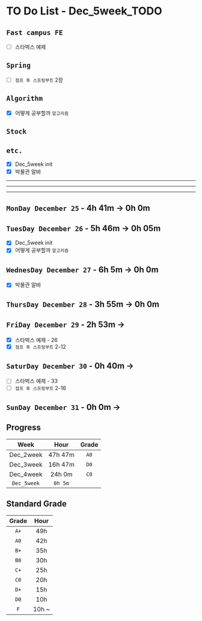 # TO Do List - Dec_5week_TODO

## `Fast campus FE` 
- [ ] 스타벅스 예제

## `Spring`
- [ ] `점프 투 스프링부트` 2장

## `Algorithm`
- [x] 어떻게 공부할까 `알고리즘`

## `Stock`


## `etc.`
- [x] Dec_5week init 
- [x] 박물관 알바

---
---
---

## `MonDay December 25` - 4h 41m -> 0h 0m


## `TuesDay December 26` - 5h 46m -> 0h 05m
- [x] Dec_5week init 
- [x] 어떻게 공부할까 `알고리즘`

## `WednesDay December 27` - 6h 5m -> 0h 0m
- [x] 박물관 알바

## `ThursDay December 28` - 3h 55m -> 0h 0m


## `FriDay December 29` - 2h 53m ->
- [x] 스타벅스 예제 - 26
- [x] `점프 투 스프링부트` 2-12

## `SaturDay December 30` - 0h 40m ->
- [ ] 스타벅스 예제 - 33
- [ ] `점프 투 스프링부트` 2-16

## `SunDay December 31` - 0h 0m -> 


## Progress
| Week | Hour | Grade |
|:---:|:---:|:---:|
|Dec_2week|47h 47m|`A0`|
|Dec_3week|16h 47m|`D0`|
|Dec_4week|24h 0m|`C0`|
|`Dec_5week`|`0h 5m`||


## Standard Grade

| Grade | Hour |
|:---:|:---:|
|`A+`|49h|
|`A0`|42h|
|`B+`|35h|
|`B0`|30h|
|`C+`|25h|
|`C0`|20h|
|`D+`|15h|
|`D0`|10h|
|`F`|10h ~|



